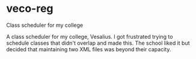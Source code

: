 # veco-reg
Class scheduler for my college

A class scheduler for my college, Vesalius. I got frustrated trying to schedule classes that didn't overlap and made this. The school liked it but decided that maintaining two XML files was beyond their capacity.
